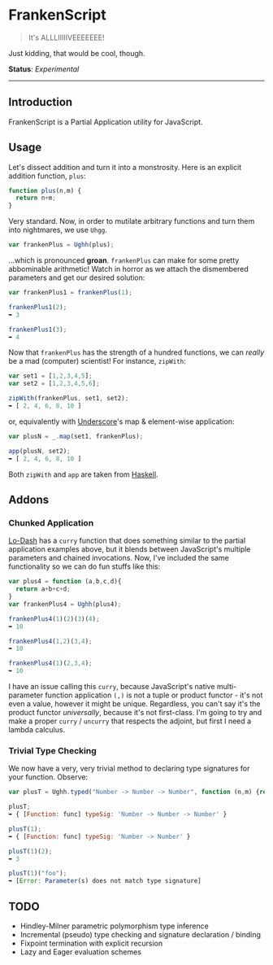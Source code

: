 FrankenScript
=============

> It's ALLLIIIIIVEEEEEEE!

Just kidding, that would be cool, though.

__Status__: _Experimental_

--------

## Introduction
FrankenScript is a Partial Application utility for JavaScript.

## Usage

Let's dissect addition and turn it into a monstrosity. Here is an explicit
addition function, `plus`:

```javascript
function plus(n,m) {
  return n+m;
}
```

Very standard. Now, in order to mutilate arbitrary functions and
turn them into nightmares, we use `Uhgg`.

```javascript
var frankenPlus = Ughh(plus);
```
...which is pronounced __groan__. `frankenPlus` can make for some pretty abbominable arithmetic! Watch in horror
as we attach the dismembered parameters and get our desired solution:

```javascript
var frankenPlus1 = frankenPlus(1);

frankenPlus1(2);
➥ 3

frankenPlus1(3);
➥ 4
```

Now that `frankenPlus` has the strength of a hundred functions, we can _really_ be a
mad (computer) scientist! For instance, `zipWith`:

```javascript
var set1 = [1,2,3,4,5];
var set2 = [1,2,3,4,5,6];

zipWith(frankenPlus, set1, set2);
➥ [ 2, 4, 6, 8, 10 ]
```
or, equivalently with [Underscore](http://underscorejs.org)'s map & element-wise application:

```javascript
var plusN = _.map(set1, frankenPlus);

app(plusN, set2);
➥ [ 2, 4, 6, 8, 10 ]
```

Both `zipWith` and `app` are taken from [Haskell](http://haskell.org).

## Addons

### Chunked Application
[Lo-Dash](https://lodash.com/docs#curry) has a `curry` function that does something similar to
the partial application examples above, but it blends between JavaScript's multiple parameters 
and chained invocations. Now, I've included the same functionality so we can do fun stuffs like
this:

```javascript
var plus4 = function (a,b,c,d){
  return a+b+c+d;
}
var frankenPlus4 = Ughh(plus4);

frankenPlus4(1)(2)(3)(4);
➥ 10

frankenPlus4(1,2)(3,4);
➥ 10

frankenPlus4(1)(2,3,4);
➥ 10
```

I have an issue calling this `curry`, because JavaScript's native multi-parameter function application
`(,)` is not a tuple or product functor - it's not even a value, however it might be unique.
Regardless, you can't say it's the product functor _universally_, because it's not first-class. I'm going
to try and make a proper `curry` / `uncurry` that respects the adjoint, but first I need a lambda
calculus.

### Trivial Type Checking
We now have a very, very trivial method to declaring type signatures for your function. Observe:
```javascript
var plusT = Ughh.typed("Number -> Number -> Number", function (n,m) {return n+m});

plusT;
➥ { [Function: func] typeSig: 'Number -> Number -> Number' }

plusT(1);
➥ { [Function: func] typeSig: 'Number -> Number' }

plusT(1)(2);
➥ 3

plusT(1)("foo");
➥ [Error: Parameter(s) does not match type signature]
```

## TODO

- Hindley-Milner parametric polymorphism type inference
- Incremental (pseudo) type checking and signature declaration / binding
- Fixpoint termination with explicit recursion
- Lazy and Eager evaluation schemes
